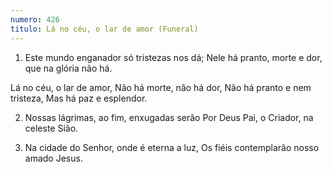 ```yaml
---
numero: 426
titulo: Lá no céu, o lar de amor (Funeral)
---
```

1. Este mundo enganador só tristezas nos dá;
Nele há pranto, morte e dor, que na glória não há.

Lá no céu, o lar de amor,
Não há morte, não há dor,
Não há pranto e nem tristeza,
Mas há paz e esplendor.

2. Nossas lágrimas, ao fim, enxugadas serão
Por Deus Pai, o Criador, na celeste Sião.

3. Na cidade do Senhor, onde é eterna a luz,
Os fiéis contemplarão nosso amado Jesus.
